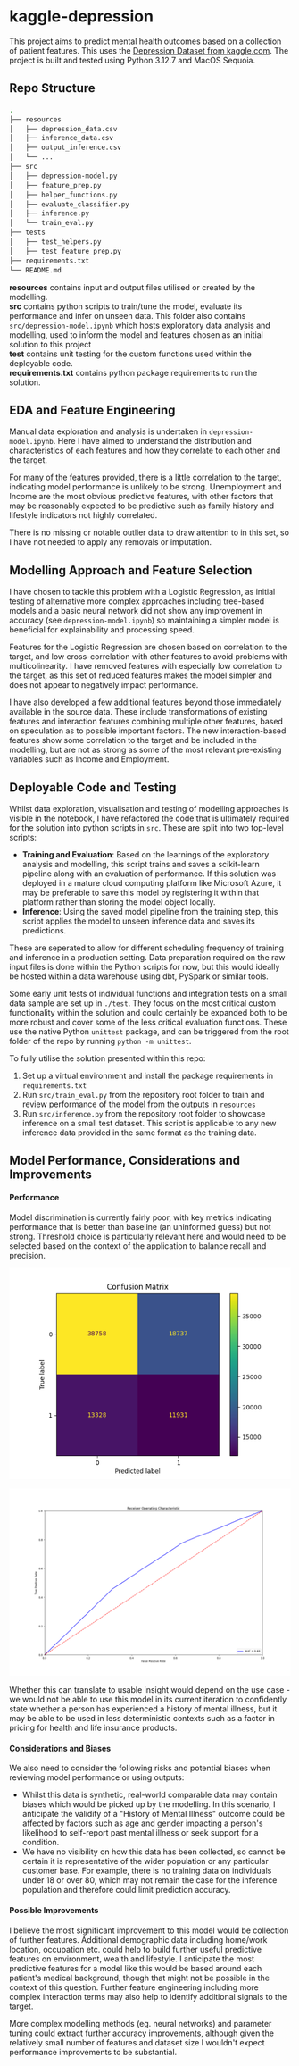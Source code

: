 # kaggle-depression

This project aims to predict mental health outcomes based on a collection of patient features. This uses the [Depression Dataset from kaggle.com](https://www.kaggle.com/datasets/anthonytherrien/depression-dataset/data). The project is built and tested using Python 3.12.7 and MacOS Sequoia.

## Repo Structure
```bash
.
├── resources
│   ├── depression_data.csv
│   ├── inference_data.csv
│   ├── output_inference.csv
│   └── ...
├── src 
│   ├── depression-model.py 
│   ├── feature_prep.py 
│   ├── helper_functions.py 
│   ├── evaluate_classifier.py 
│   ├── inference.py 
│   └── train_eval.py 
├── tests 
│   ├── test_helpers.py 
│   ├── test_feature_prep.py 
├── requirements.txt 
└── README.md
```

**resources** contains input and output files utilised or created by the modelling. <br /> 
**src** contains python scripts to train/tune the model, evaluate its performance and infer on unseen data. This folder also contains `src/depression-model.ipynb` which hosts exploratory data analysis and modelling, used to inform the model and features chosen as an initial solution to this project <br /> 
**test** contains unit testing for the custom functions used within the deployable code. <br /> 
**requirements.txt** contains python package requirements to run the solution.


## EDA and Feature Engineering
Manual data exploration and analysis is undertaken in `depression-model.ipynb`. Here I have aimed to understand the distribution and characteristics of each features and how they correlate to each other and the target.

For many of the features provided, there is a little correlation to the target, indicating model performance is unlikely to be strong. Unemployment and Income are the most obvious predictive features, with other factors that may be reasonably expected to be predictive such as family history and lifestyle indicators not highly correlated. 

There is no missing or notable outlier data to draw attention to in this set, so I have not needed to apply any removals or imputation. 


## Modelling Approach and Feature Selection
I have chosen to tackle this problem with a Logistic Regression, as initial testing of alternative more complex approaches including tree-based models and a basic neural network did not show any improvement in accuracy (see `depression-model.ipynb`) so maintaining a simpler model is beneficial for explainability and processing speed.

Features for the Logistic Regression are chosen based on correlation to the target, and low cross-correlation with other features to avoid problems with multicolinearity. I have removed features with especially low correlation to the target, as this set of reduced features makes the model simpler and does not appear to negatively impact performance.

I have also developed a few additional features beyond those immediately available in the source data. These include transformations of existing features and interaction features combining multiple other features, based on speculation as to possible important factors. The new interaction-based features show some correlation to the target and be included in the modelling, but are not as strong as some of the most relevant pre-existing variables such as Income and Employment. 


## Deployable Code and Testing
Whilst data exploration, visualisation and testing of modelling approaches is visible in the notebook, I have refactored the code that is ultimately required for the solution into python scripts in `src`. These are split into two top-level scripts:
- **Training and Evaluation**: Based on the learnings of the exploratory analysis and modelling, this script trains and saves a scikit-learn pipeline along with an evaluation of performance. If this solution was deployed in a mature cloud computing platform like Microsoft Azure, it may be preferable to save this model by registering it within that platform rather than storing the model object locally.
- **Inference**: Using the saved model pipeline from the training step, this script applies the model to unseen inference data and saves its predictions. 

These are seperated to allow for different scheduling frequency of training and inference in a production setting. Data preparation required on the raw input files is done within the Python scripts for now, but this would ideally be hosted within a data warehouse using dbt, PySpark or similar tools.

Some early unit tests of individual functions and integration tests on a small data sample are set up in `./test`. They focus on the most critical custom functionality within the solution and could certainly be expanded both to be more robust and cover some of the less critical evaluation functions. These use the native Python `unittest` package, and can be triggered from the root folder of the repo by running `python -m unittest`.

To fully utilise the solution presented within this repo:

1. Set up a virtual environment and install the package requirements in `requirements.txt`
2. Run `src/train_eval.py` from the repository root folder to train and review performance of the model from the outputs in `resources`
3. Run `src/inference.py` from the repository root folder to showcase inference on a small test dataset. This script is applicable to any new inference data provided in the same format as the training data.


## Model Performance, Considerations and Improvements

#### Performance
Model discrimination is currently fairly poor, with key metrics indicating performance that is better than baseline (an uninformed guess) but not strong. Threshold choice is particularly relevant here and would need to be selected based on the context of the application to balance recall and precision.

![Confusion matrix showing reasonably strong recall but poor precision](https://github.com/oli-tailby/kaggle-depression/blob/main//resources/evaluation/confusion_matrix.png?raw=true)

![ROC Curve showing AUC of approx 0.6](https://github.com/oli-tailby/kaggle-depression/blob/main//resources/evaluation/roc_plot.png?raw=true)


Whether this can translate to usable insight would depend on the use case - we would not be able to use this model in its current iteration to confidently state whether a person has experienced a history of mental illness, but it may be able to be used in less deterministic contexts such as a factor in pricing for health and life insurance products.

#### Considerations and Biases
We also need to consider the following risks and potential biases when reviewing model performance or using outputs:
- Whilst this data is synthetic, real-world comparable data may contain biases which would be picked up by the modelling. In this scenario, I anticipate the validity of a "History of Mental Illness" outcome could be affected by factors such as age and gender impacting a person's likelihood to self-report past mental illness or seek support for a condition.
- We have no visibility on how this data has been collected, so cannot be certain it is representative of the wider population or any particular customer base. For example, there is no training data on individuals under 18 or over 80, which may not remain the case for the inference population and therefore could limit prediction accuracy.


#### Possible Improvements
I believe the most significant improvement to this model would be collection of further features. Additional demographic data including home/work location, occupation etc. could help to build further useful predictive features on environment, wealth and lifestyle. I anticipate the most predictive features for a model like this would be based around each patient's medical background, though that might not be possible in the context of this question. Further feature engineering including more complex interaction terms may also help to identify additional signals to the target.

More complex modelling methods (eg. neural networks)  and parameter tuning could extract further accuracy improvements, although given the relatively small number of features and dataset size I wouldn't expect performance improvements to be substantial. 

